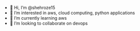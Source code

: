 - 👋 Hi, I’m @shehroze15
- 👀 I’m interested in aws, cloud computing, python applications
- 🌱 I’m currently learning aws
- 💞️ I’m looking to collaborate on devops

<!---
shehroze15/shehroze15 is a ✨ special ✨ repository because its `README.md` (this file) appears on your GitHub profile.
You can click the Preview link to take a look at your changes.
--->
